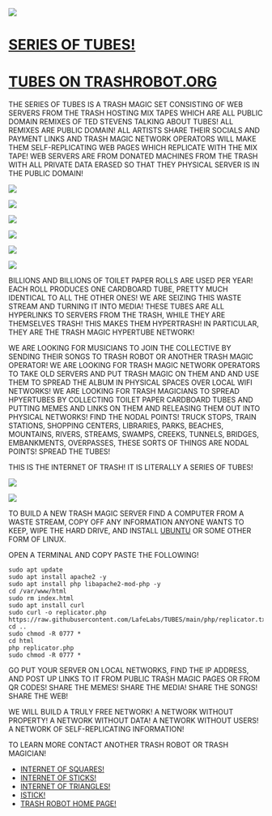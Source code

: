 ![](https://raw.githubusercontent.com/LafeLabs/TUBES/main/trashmagic/TUBES-qrcode-page.png)

# [SERIES OF TUBES!](https://github.com/lafeLabs/TUBES)

# [TUBES ON TRASHROBOT.ORG](https://www.trashrobot.org/TUBES/)

THE SERIES OF TUBES IS A TRASH MAGIC SET CONSISTING OF WEB SERVERS FROM THE TRASH HOSTING MIX TAPES WHICH ARE ALL PUBLIC DOMAIN REMIXES OF TED STEVENS TALKING ABOUT TUBES!  ALL REMIXES ARE PUBLIC DOMAIN!  ALL ARTISTS SHARE THEIR SOCIALS AND PAYMENT LINKS AND TRASH MAGIC NETWORK OPERATORS WILL MAKE THEM SELF-REPLICATING WEB PAGES WHICH REPLICATE WITH THE MIX TAPE!  WEB SERVERS ARE FROM DONATED MACHINES FROM THE TRASH WITH ALL PRIVATE DATA ERASED SO THAT THEY PHYSICAL SERVER IS IN THE PUBLIC DOMAIN!  

![](https://raw.githubusercontent.com/LafeLabs/TUBES/main/trashmagic/triangle.png)

![](https://raw.githubusercontent.com/LafeLabs/TUBES/main/trashmagic/billions.png)

![](https://raw.githubusercontent.com/LafeLabs/TUBES/main/trashmagic/billionsandbillions.png)

![](https://raw.githubusercontent.com/LafeLabs/TUBES/main/trashmagic/boxfront.png)

![](https://raw.githubusercontent.com/LafeLabs/TUBES/main/trashmagic/boxback.png)

![](https://raw.githubusercontent.com/LafeLabs/TUBES/main/trashmagic/internetoftrash.png)


BILLIONS AND BILLIONS OF TOILET PAPER ROLLS ARE USED PER YEAR!  EACH ROLL PRODUCES ONE CARDBOARD TUBE, PRETTY MUCH IDENTICAL TO ALL THE OTHER ONES!  WE ARE SEIZING THIS WASTE STREAM AND TURNING IT INTO MEDIA!  THESE TUBES ARE ALL HYPERLINKS TO SERVERS FROM THE TRASH, WHILE THEY ARE THEMSELVES TRASH!  THIS MAKES THEM HYPERTRASH!  IN PARTICULAR, THEY ARE THE TRASH MAGIC HYPERTUBE NETWORK!


WE ARE LOOKING FOR MUSICIANS TO JOIN THE COLLECTIVE BY SENDING THEIR SONGS TO TRASH ROBOT OR ANOTHER TRASH MAGIC OPERATOR!  WE ARE LOOKING FOR TRASH MAGIC NETWORK OPERATORS TO TAKE OLD SERVERS AND PUT TRASH MAGIC ON THEM AND AND USE THEM TO SPREAD THE ALBUM IN PHYSICAL SPACES OVER LOCAL WIFI NETWORKS!  WE ARE LOOKING FOR TRASH MAGICIANS TO SPREAD HPYERTUBES BY COLLECTING TOILET PAPER CARDBOARD TUBES AND PUTTING MEMES AND LINKS ON THEM AND RELEASING THEM OUT INTO PHYSICAL NETWORKS!  FIND THE NODAL POINTS!  TRUCK STOPS, TRAIN STATIONS, SHOPPING CENTERS, LIBRARIES, PARKS, BEACHES, MOUNTAINS, RIVERS, STREAMS, SWAMPS, CREEKS, TUNNELS, BRIDGES, EMBANKMENTS, OVERPASSES, THESE SORTS OF THINGS ARE NODAL POINTS!  SPREAD THE TUBES!  

THIS IS THE INTERNET OF TRASH! IT IS LITERALLY A SERIES OF TUBES!

![](https://raw.githubusercontent.com/LafeLabs/hypertube/main/trashmagic/lattice.png)


![](https://raw.githubusercontent.com/LafeLabs/TUBES/main/trashmagic/winamp-iconpage.svg)

TO BUILD A NEW TRASH MAGIC SERVER FIND A COMPUTER FROM A WASTE STREAM, COPY OFF ANY INFORMATION ANYONE WANTS TO KEEP, WIPE THE HARD DRIVE, AND INSTALL [UBUNTU](https://ubuntu.com/desktop) OR SOME OTHER FORM OF LINUX.

OPEN A TERMINAL AND COPY PASTE THE FOLLOWING!

```
sudo apt update
sudo apt install apache2 -y
sudo apt install php libapache2-mod-php -y
cd /var/www/html
sudo rm index.html
sudo apt install curl
sudo curl -o replicator.php https://raw.githubusercontent.com/LafeLabs/TUBES/main/php/replicator.txt
cd ..
sudo chmod -R 0777 *
cd html
php replicator.php
sudo chmod -R 0777 *
```
GO PUT YOUR SERVER ON LOCAL NETWORKS, FIND THE IP ADDRESS, AND POST UP LINKS TO IT FROM PUBLIC TRASH MAGIC PAGES OR FROM QR CODES!  SHARE THE MEMES! SHARE THE MEDIA! SHARE THE SONGS! SHARE THE WEB!  

WE WILL BUILD A TRULY FREE NETWORK! A NETWORK WITHOUT PROPERTY! A NETWORK WITHOUT DATA! A NETWORK WITHOUT USERS! A NETWORK OF SELF-REPLICATING INFORMATION!  

TO LEARN MORE CONTACT ANOTHER TRASH ROBOT OR TRASH MAGICIAN!

 - [INTERNET OF SQUARES!](https://github.com/LafeLabs/square)
 - [INTERNET OF STICKS!](https://github.com/LafeLabs/stick)
 - [INTERNET OF TRIANGLES!](https://github.com/LafeLabs/triangle)
 - [ISTICK!](https://github.com/LafeLabs/ISTICK/)
 - [TRASH ROBOT HOME PAGE!](https://www.trashrobot.org)


